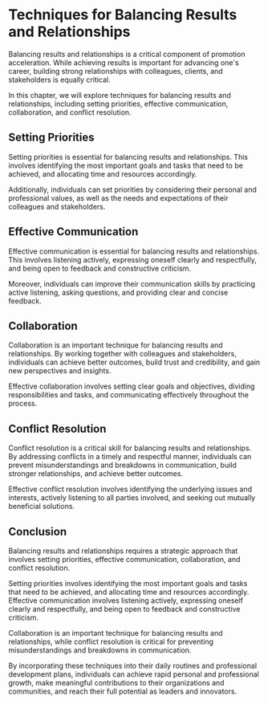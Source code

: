 Techniques for Balancing Results and Relationships
==================================================================================================

Balancing results and relationships is a critical component of promotion acceleration. While achieving results is important for advancing one's career, building strong relationships with colleagues, clients, and stakeholders is equally critical.

In this chapter, we will explore techniques for balancing results and relationships, including setting priorities, effective communication, collaboration, and conflict resolution.

Setting Priorities
------------------

Setting priorities is essential for balancing results and relationships. This involves identifying the most important goals and tasks that need to be achieved, and allocating time and resources accordingly.

Additionally, individuals can set priorities by considering their personal and professional values, as well as the needs and expectations of their colleagues and stakeholders.

Effective Communication
-----------------------

Effective communication is essential for balancing results and relationships. This involves listening actively, expressing oneself clearly and respectfully, and being open to feedback and constructive criticism.

Moreover, individuals can improve their communication skills by practicing active listening, asking questions, and providing clear and concise feedback.

Collaboration
-------------

Collaboration is an important technique for balancing results and relationships. By working together with colleagues and stakeholders, individuals can achieve better outcomes, build trust and credibility, and gain new perspectives and insights.

Effective collaboration involves setting clear goals and objectives, dividing responsibilities and tasks, and communicating effectively throughout the process.

Conflict Resolution
-------------------

Conflict resolution is a critical skill for balancing results and relationships. By addressing conflicts in a timely and respectful manner, individuals can prevent misunderstandings and breakdowns in communication, build stronger relationships, and achieve better outcomes.

Effective conflict resolution involves identifying the underlying issues and interests, actively listening to all parties involved, and seeking out mutually beneficial solutions.

Conclusion
----------

Balancing results and relationships requires a strategic approach that involves setting priorities, effective communication, collaboration, and conflict resolution.

Setting priorities involves identifying the most important goals and tasks that need to be achieved, and allocating time and resources accordingly. Effective communication involves listening actively, expressing oneself clearly and respectfully, and being open to feedback and constructive criticism.

Collaboration is an important technique for balancing results and relationships, while conflict resolution is critical for preventing misunderstandings and breakdowns in communication.

By incorporating these techniques into their daily routines and professional development plans, individuals can achieve rapid personal and professional growth, make meaningful contributions to their organizations and communities, and reach their full potential as leaders and innovators.
